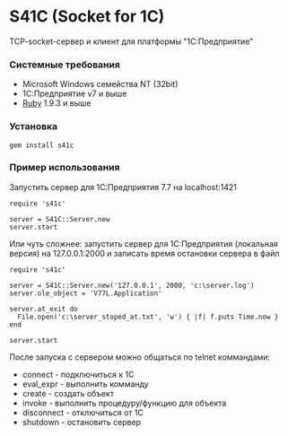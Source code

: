 S41C (Socket for 1C)
======


TCP-socket-сервер и клиент для платформы "1С:Предприятие"

### Системные требования

* Microsoft Windows семейства NT (32bit)
* 1С:Предприятие v7 и выше
* [Ruby](http://rubyinstaller.org/downloads/) 1.9.3 и выше

### Установка

    gem install s41c

### Пример использования

Запустить сервер для 1C:Предприятия 7.7 на localhost:1421

    require 's41c'

    server = S41C::Server.new
    server.start

Или чуть сложнее: запустить сервер для 1С:Предприятия (локальная версия) на
127.0.0.1:2000 и записать время остановки сервера в файл

    require 's41c'

    server = S41C::Server.new('127.0.0.1', 2000, 'c:\server.log')
    server.ole_object = 'V77L.Application'

    server.at_exit do
      File.open('c:\server_stoped_at.txt', 'w') { |f| f.puts Time.now }
    end

    server.start

После запуска с сервером можно общаться по telnet коммандами:

* connect - подключиться к 1С
* eval_expr - выполнить комманду
* create - создать объект
* invoke - выполнить процедуру/функцию для объекта
* disconnect - отключиться от 1С
* shutdown - остановить сервер
